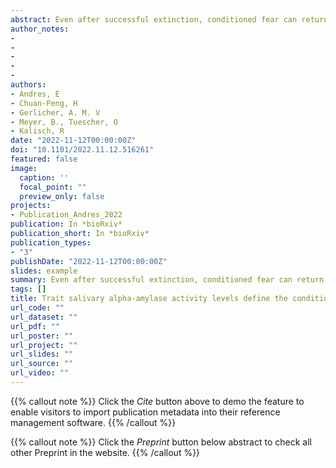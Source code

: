 ```yaml
---
abstract: Even after successful extinction, conditioned fear can return. Strengthening the consolidation of the fear-inhibitory safety memory formed during extinction is one way to counteract return of fear. In this preregistered direct replication study in male participants, we confirm that spontaneous post-extinction reactivations of a neural activation pattern evoked in the ventromedial prefrontal cortex (vmPFC) during extinction predict extinction memory retrieval 24 h later. We do not confirm that L-DOPA administration after extinction enhances retrieval and that this is mediated by enhancement of the number of vmPFC reactivations. However, additional non-preregistered analyses reveal a beneficial effect of L-DOPA on extinction retrieval when controlling for the trait-like stable baseline levels of salivary alpha-amylase enzymatic activity (trait sAA) levels that participants show on the three experimental days. Further, trait sAA negatively predicts retrieval, and this effect is rescued by L-DOPA treatment. Our results suggest that individuals with high basal levels of sympathetic nervous system (SNS) activity may have poor extinction and that L-DOPA may be selectively beneficial for these individuals, which holds potential for clinical applications.
author_notes:
- 
- 
- 
- 
- 
authors:
- Andres, E
- Chuan-Peng, H
- Gerlicher, A. M. V
- Meyer, B., Tuescher, O
- Kalisch, R
date: "2022-11-12T00:00:00Z"
doi: "10.1101/2022.11.12.516261"
featured: false
image:
  caption: ''
  focal_point: ""
  preview_only: false
projects:
- Publication_Andres_2022
publication: In *bioRxiv*
publication_short: In *bioRxiv*
publication_types: 
- "3"
publishDate: "2022-11-12T00:00:00Z"
slides: example
summary: Even after successful extinction, conditioned fear can return. Strengthening the consolidation of the fear-inhibitory safety memory formed during extinction is one way to counteract return of fear.
tags: []
title: Trait salivary alpha-amylase activity levels define the conditions for facilitation by L-DOPA of extinction consolidation
url_code: ""
url_dataset: ""
url_pdf: ""
url_poster: ""
url_project: ""
url_slides: ""
url_source: ""
url_video: ""
---
```


{{% callout note %}}
Click the _Cite_ button above to demo the feature to enable visitors to import publication metadata into their reference management software.
{{% /callout %}}

{{% callout note %}}
Click the _Preprint_ button below abstract to check all other Preprint in the website.
{{% /callout %}}

